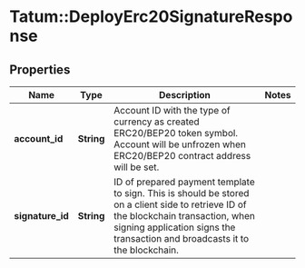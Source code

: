 # Tatum::DeployErc20SignatureResponse

## Properties
Name | Type | Description | Notes
------------ | ------------- | ------------- | -------------
**account_id** | **String** | Account ID with the type of currency as created ERC20/BEP20 token symbol. Account will be unfrozen when ERC20/BEP20 contract address will be set. | 
**signature_id** | **String** | ID of prepared payment template to sign. This is should be stored on a client side to retrieve ID of the blockchain transaction, when signing application signs the transaction and broadcasts it to the blockchain. | 

